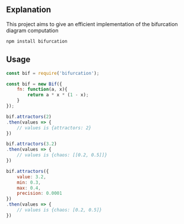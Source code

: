 ## Explanation

This project aims to give an efficient implementation of the bifurcation diagram computation

```
npm install bifurcation
```

## Usage

```js
const bif = require('bifurcation');

const bif = new Bif({
	fn: function(a, x){
		return a * x * (1 - x);
	}
});

bif.attractors(2)
.then(values => {
	// values is {attractors: 2}
})

bif.attractors(3.2)
.then(values => {
	// values is {chaos: [[0.2, 0.5]]}
})

bif.attractors({
	value: 3.2,
	min: 0.3,
	max: 0.4,
	precision: 0.0001
})
.then(values => {
	// values is {chaos: [0.2, 0.5]}
})


```
